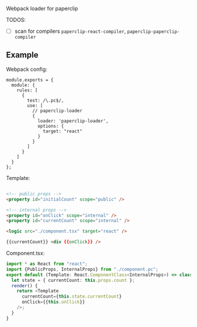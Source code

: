 Webpack loader for paperclip

TODOS:

- [ ] scan for compilers `paperclip-react-compiler`, `paperclip-paperclip-compiler`

## Example

Webpack config: 

```
module.exports = {
  module: {
    rules: [
      {
        test: /\.pc$/,
        use: [
          // paperclip-loader
          {
            loader: 'paperclip-loader',
            options: {
              target: "react"
            }
          }
        ]
      }
    ]
  }
};
```

Template:

```html

<!-- public props -->
<property id="initialCount" scope="public" />

<!-- internal props -->
<property id="onClick" scope="internal" />
<property id="currentCount" scope="internal" />

<logic src="./component.tsx" target="react" />

{{currentCount}} <div {{onClick}} />
```

Component.tsx: 

```typescript
import * as React from "react";
import {PublicProps, InternalProps} from "./component.pc";
export default (Template: React.ComponentClass<InternalProps>) => class extends React.Component<PublicProps> {
  let state = { currentCount: this.props.count };
  render() {
    return <Template 
      currentCount={this.state.currentCount} 
      onClick={{this.onClick}} 
    />;
  }
}
```